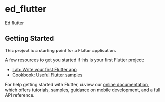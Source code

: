 # ed_flutter

Ed flutter

## Getting Started

This project is a starting point for a Flutter application.

A few resources to get you started if this is your first Flutter project:

- [Lab: Write your first Flutter app](https://flutter.dev/docs/get-started/codelab)
- [Cookbook: Useful Flutter samples](https://flutter.dev/docs/cookbook)

For help getting started with Flutter, ui.view our
[online documentation](https://flutter.dev/docs), which offers tutorials,
samples, guidance on mobile development, and a full API reference.
